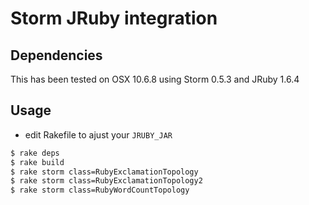 # Storm JRuby integration

## Dependencies

This has been tested on OSX 10.6.8 using Storm 0.5.3 and JRuby 1.6.4

## Usage

- edit Rakefile to ajust your `JRUBY_JAR`

``` sh
$ rake deps
$ rake build
$ rake storm class=RubyExclamationTopology
$ rake storm class=RubyExclamationTopology2
$ rake storm class=RubyWordCountTopology
```
